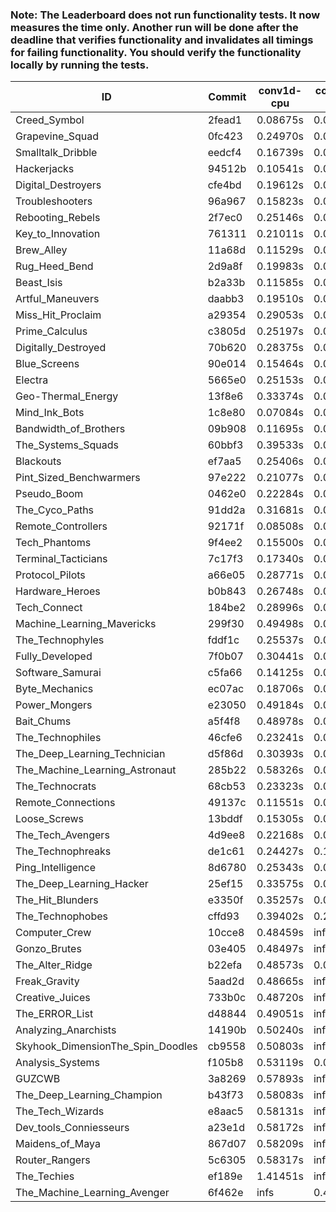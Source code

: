 ### Note: The Leaderboard does not run functionality tests. It now measures the time only. Another run will be done after the deadline that verifies functionality and invalidates all timings for failing functionality. You should verify the functionality locally by running the tests.

|ID|Commit|conv1d-cpu|conv1d-gpu|DWSPConv2D-gpu|gemm-gpu|avg|
|-|-|-|-|-|-|-|
|Creed_Symbol|2fead1|0.08675s|0.04372s|2.90056s|1.76426s|1.19882s|
|Grapevine_Squad|0fc423|0.24970s|0.06317s|2.93531s|1.75221s|1.25010s|
|Smalltalk_Dribble|eedcf4|0.16739s|0.06391s|2.90703s|1.87396s|1.25307s|
|Hackerjacks|94512b|0.10541s|0.06022s|2.99745s|1.86569s|1.25719s|
|Digital_Destroyers|cfe4bd|0.19612s|0.06236s|2.89260s|1.95444s|1.27638s|
|Troubleshooters|96a967|0.15823s|0.05881s|3.05382s|1.84872s|1.27989s|
|Rebooting_Rebels|2f7ec0|0.25146s|0.06273s|2.89140s|1.91507s|1.28017s|
|Key_to_Innovation|761311|0.21011s|0.04550s|3.01975s|1.85224s|1.28190s|
|Brew_Alley|11a68d|0.11529s|0.04539s|3.08598s|1.91758s|1.29106s|
|Rug_Heed_Bend|2d9a8f|0.19983s|0.04132s|2.88476s|2.03929s|1.29130s|
|Beast_Isis|b2a33b|0.11585s|0.08881s|3.08957s|1.90246s|1.29917s|
|Artful_Maneuvers|daabb3|0.19510s|0.07130s|3.00933s|1.92780s|1.30088s|
|Miss_Hit_Proclaim|a29354|0.29053s|0.06366s|3.04843s|1.83400s|1.30916s|
|Prime_Calculus|c3805d|0.25197s|0.05903s|3.04141s|1.90631s|1.31468s|
|Digitally_Destroyed|70b620|0.28375s|0.06192s|3.02796s|1.89445s|1.31702s|
|Blue_Screens|90e014|0.15464s|0.06356s|3.03850s|2.03733s|1.32351s|
|Electra|5665e0|0.25153s|0.06387s|3.08212s|1.92003s|1.32938s|
|Geo-Thermal_Energy|13f8e6|0.33374s|0.07025s|3.04212s|1.92492s|1.34276s|
|Mind_Ink_Bots|1c8e80|0.07084s|0.06495s|3.25879s|2.01422s|1.35220s|
|Bandwidth_of_Brothers|09b908|0.11695s|0.06909s|3.24242s|2.01744s|1.36147s|
|The_Systems_Squads|60bbf3|0.39533s|0.04507s|3.11673s|1.89221s|1.36234s|
|Blackouts|ef7aa5|0.25406s|0.06412s|3.00063s|2.16085s|1.36991s|
|Pint_Sized_Benchwarmers|97e222|0.21077s|0.05189s|3.01865s|2.21688s|1.37455s|
|Pseudo_Boom|0462e0|0.22284s|0.04370s|3.25086s|2.04982s|1.39180s|
|The_Cyco_Paths|91dd2a|0.31681s|0.07720s|3.26613s|2.00054s|1.41517s|
|Remote_Controllers|92171f|0.08508s|0.04974s|3.52591s|2.09686s|1.43940s|
|Tech_Phantoms|9f4ee2|0.15500s|0.09384s|3.27466s|2.32830s|1.46295s|
|Terminal_Tacticians|7c17f3|0.17340s|0.07424s|3.65669s|2.39256s|1.57422s|
|Protocol_Pilots|a66e05|0.28771s|0.08498s|3.66847s|2.33973s|1.59522s|
|Hardware_Heroes|b0b843|0.26748s|0.08521s|3.68420s|2.40238s|1.60982s|
|Tech_Connect|184be2|0.28996s|0.07634s|3.63128s|2.45607s|1.61341s|
|Machine_Learning_Mavericks|299f30|0.49498s|0.08196s|3.40817s|2.50885s|1.62349s|
|The_Technophyles|fddf1c|0.25537s|0.05169s|3.81605s|2.38021s|1.62583s|
|Fully_Developed|7f0b07|0.30441s|0.07843s|3.72664s|2.64738s|1.68921s|
|Software_Samurai|c5fa66|0.14125s|0.05525s|3.73593s|3.15271s|1.77129s|
|Byte_Mechanics|ec07ac|0.18706s|0.06013s|4.79640s|2.20940s|1.81325s|
|Power_Mongers|e23050|0.49184s|0.04717s|3.14465s|4.66408s|2.08694s|
|Bait_Chums|a5f4f8|0.48978s|0.06963s|3.22758s|4.63733s|2.10608s|
|The_Technophiles|46cfe6|0.23241s|0.07327s|3.67455s|5.03032s|2.25264s|
|The_Deep_Learning_Technician|d5f86d|0.30393s|0.07597s|3.69399s|5.07303s|2.28673s|
|The_Machine_Learning_Astronaut|285b22|0.58326s|0.08311s|3.91015s|5.04974s|2.40656s|
|The_Technocrats|68cb53|0.23323s|0.09412s|3.76350s|6.29546s|2.59658s|
|Remote_Connections|49137c|0.11551s|0.04653s|infs|4.70651s|infs|
|Loose_Screws|13bddf|0.15305s|0.06886s|infs|1.89028s|infs|
|The_Tech_Avengers|4d9ee8|0.22168s|0.06658s|infs|5.02575s|infs|
|The_Technophreaks|de1c61|0.24427s|0.16203s|infs|2.37593s|infs|
|Ping_Intelligence|8d6780|0.25343s|0.05638s|infs|4.70988s|infs|
|The_Deep_Learning_Hacker|25ef15|0.33575s|0.08245s|infs|5.05988s|infs|
|The_Hit_Blunders|e3350f|0.35257s|0.05836s|infs|4.64474s|infs|
|The_Technophobes|cffd93|0.39402s|0.21647s|infs|2.38502s|infs|
|Computer_Crew|10cce8|0.48459s|infs|infs|4.60556s|infs|
|Gonzo_Brutes|03e405|0.48497s|infs|infs|4.63564s|infs|
|The_Alter_Ridge|b22efa|0.48573s|0.07708s|infs|4.65767s|infs|
|Freak_Gravity|5aad2d|0.48665s|infs|infs|4.77188s|infs|
|Creative_Juices|733b0c|0.48720s|infs|infs|4.70341s|infs|
|The_ERROR_List|d48844|0.49051s|infs|infs|4.64146s|infs|
|Analyzing_Anarchists|14190b|0.50240s|infs|infs|4.74913s|infs|
|Skyhook_DimensionThe_Spin_Doodles|cb9558|0.50803s|infs|infs|4.66703s|infs|
|Analysis_Systems|f105b8|0.53119s|0.04606s|infs|infs|infs|
|GUZCWB|3a8269|0.57893s|infs|infs|5.00467s|infs|
|The_Deep_Learning_Champion|b43f73|0.58083s|infs|infs|5.04650s|infs|
|The_Tech_Wizards|e8aac5|0.58131s|infs|infs|5.01204s|infs|
|Dev_tools_Conniesseurs|a23e1d|0.58172s|infs|infs|5.02123s|infs|
|Maidens_of_Maya|867d07|0.58209s|infs|infs|4.98088s|infs|
|Router_Rangers|5c6305|0.58317s|infs|infs|5.03530s|infs|
|The_Techies|ef189e|1.41451s|infs|infs|5.02847s|infs|
|The_Machine_Learning_Avenger|6f462e|infs|0.46561s|infs|5.04138s|infs|
